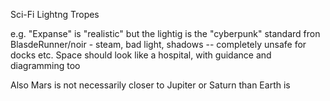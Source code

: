 Sci-Fi Lightng Tropes

e.g. "Expanse" is "realistic" but the lightig is the "cyberpunk" standard fron BlasdeRunner/noir - steam, bad light, shadows -- completely unsafe for docks etc. Space should look like a hospital, with guidance and diagramming too


Also Mars is not necessarily closer to Jupiter or Saturn than Earth is
